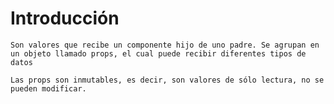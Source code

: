 # Introducción
    Son valores que recibe un componente hijo de uno padre. Se agrupan en un objeto llamado props, el cual puede recibir diferentes tipos de datos

    Las props son inmutables, es decir, son valores de sólo lectura, no se pueden modificar.



